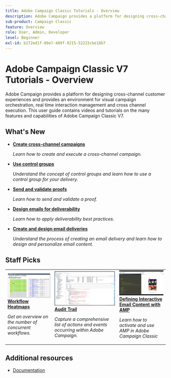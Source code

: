 ```yaml
---
title: Adobe Campaign Classic Tutorials - Overview
description: Adobe Campaign provides a platform for designing cross-channel customer experiences and provides an environment for visual campaign orchestration, real time interaction management and cross channel execution. This user guide contains videos and tutorials on the many features and capabilities of Adobe Campaign Standard.
sub-product: Campaign Classic
feature: Overview
role: User, Admin, Developer
level: Beginner
exl-id: b272ed1f-89e7-489f-9215-52215cbe18b7
---
```

# Adobe Campaign Classic V7 Tutorials - Overview

Adobe Campaign provides a platform for designing cross-channel customer experiences and provides an environment for visual campaign orchestration, real time interaction management and cross channel execution. This user guide contains videos and tutorials on the many features and capabilities of Adobe Campaign Classic V7.

## What's New

* **[Create cross-channel campaigns](/help/orchestrating-campaigns/cross-channel-campaigns.md)**

  *Learn how to create and execute a cross-channel campaign.*

* **[Use control groups](/help/sending-messages/email-channel/use-control-groups.md)**
  
   *Understand the concept of control groups and learn how to use a control group for your delivery.*

* **[Send and validate proofs](/help/sending-messages/email-channel/send-and-validate-proofs.md)**
  
  *Learn how to send and validate a proof.*

* **[Design emails for deliverability](/help/sending-messages/email-channel/design-emails-for-deliverability.md)**

  *Learn how to apply deliverability best practices.*

* **[Create and design email deliveries](/help/sending-messages/email-channel/create-and-design-email-deliveries.md)**

  *Understand the process of creating an email delivery and learn how to design and personalize email content.*


## Staff Picks

<table>
<tr>
  <td>
    <a href="./monitoring-campaign-classic/workflow-heatmap.md">
      <img alt="Workflow Heatmaps (video)" src="./assets/workflow-heatmap.png"/>
    </a>
    <div>
      <a href="./monitoring-campaign-classic/workflow-heatmap.md">
    <strong>Workflow Heatmaps</strong>
    </a>
    </div>
    <p>
    <em>Get an overview on the number of concurrent workflows.</em>
    <p>
  </td>
   <td>
    <a href="./monitoring-campaign-classic/audit-trail.md">
      <img alt="Audit Trail (video)" src="./assets/acc-audit-trail-thumb.png" />
    </a>
    <div>
      <a href="./monitoring-campaign-classic/audit-trail.md">
    <strong>Audit Trail</strong>
    </a>
    </div> 
    <p>
    <em>Capture a comprehensive list of actions and events occurring within Adobe Campaign.</em>
    <p>
  </td>
  <td>
    <a href="./sending-messages/email-channel/defining-interactive-email-content-with-amp.md">
      <img alt="Defining Interactive Email Content with AMP (video)" src="./assets/29940.png" />
    </a>
    <div>
      <a href="./sending-messages/email-channel/defining-interactive-email-content-with-amp.md">
    <strong>Defining Interactive Email Content with AMP</strong>
    </a>
    </div>
    <p>
    <em>Learn how to activate and use AMP in Adobe Campaign Classic </em>
    <p>
  </td>
</tr>
</table>

## Additional resources

* [Documentation](https://docs.campaign.adobe.com/doc/AC/en/PTF_Starting_with_Adobe_Campaign_About_Adobe_Campaign_Classic.html)
